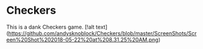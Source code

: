 # Checkers
This is a dank Checkers game. 
[!alt text] (https://github.com/andysknoblock/Checkers/blob/master/ScreenShots/Screen%20Shot%202018-05-22%20at%208.31.25%20AM.png)
